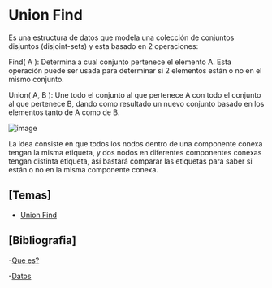 # Union Find

Es una estructura de datos que modela una colección de conjuntos disjuntos (disjoint-sets) y esta basado en 2 operaciones:

Find( A ): Determina a cual conjunto pertenece el elemento A. Esta operación puede ser usada para determinar si 2 elementos están o no en el mismo conjunto.

Union( A, B ): Une todo el conjunto al que pertenece A con todo el conjunto al que pertenece B, dando como resultado un nuevo conjunto basado en los elementos tanto de A como de B.

![image](https://user-images.githubusercontent.com/80707476/130380694-6fa0dabd-7a99-46e3-9458-a7ceadb02ba8.png)

La idea consiste en que todos los nodos dentro de una componente conexa tengan la misma etiqueta, y dos nodos en diferentes componentes conexas tengan distinta etiqueta, así bastará comparar las etiquetas para saber si están o no en la misma componente conexa.

## [Temas]
- [Union Find](https://github.com/Cami7102/Algoritmica-2/blob/main/algoritmos/estructura_de_datos/B%C3%BAsqueda%20de%20uni%C3%B3n/union_find)

## [Bibliografia]
-[Que es?](https://jariasf.wordpress.com/2012/04/02/disjoint-set-union-find/#:~:text=Union%20Find%20es%20una%20estructura%20de%20datos%20que,elementos%20est%C3%A1n%20o%20no%20en%20el%20mismo%20conjunto.)

-[Datos](https://chococontest.wordpress.com/2011/01/05/union-find/)
